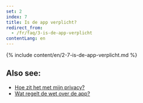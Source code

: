 ```yaml
---
set: 2
index: 7
title: Is de app verplicht?
redirect_from: 
  - /fr/faq/3-is-de-app-verplicht
contentLang: en
---
```

{% include content/en/2-7-is-de-app-verplicht.md %}

## Also see:

- [Hoe zit het met mijn privacy?](/{{page.lang}}/faq/2-8-hoe-zit-het-met-mijn-privacy)
- [Wat regelt de wet over de app?](/{{page.lang}}/faq/2-9-wat-regelt-de-wet-over-de-app)
